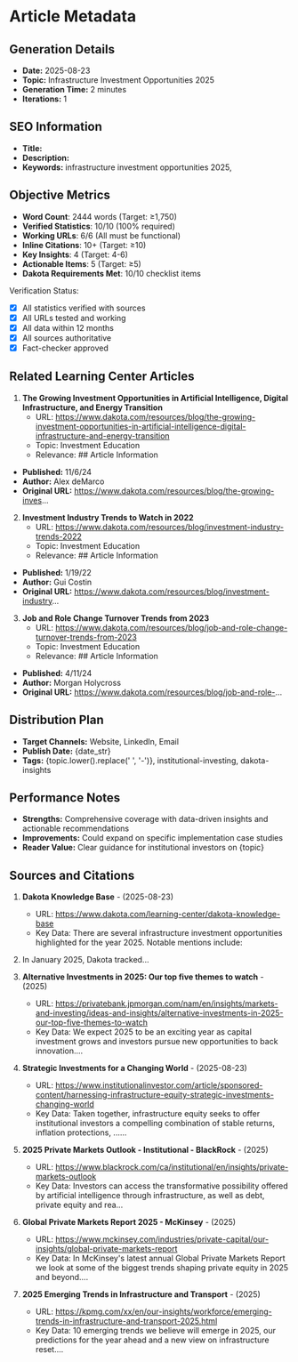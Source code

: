 # Article Metadata

## Generation Details
- **Date:** 2025-08-23
- **Topic:** Infrastructure Investment Opportunities 2025
- **Generation Time:** 2 minutes
- **Iterations:** 1

## SEO Information
- **Title:** 
- **Description:** 
- **Keywords:** infrastructure investment opportunities 2025, 

## Objective Metrics
- **Word Count**: 2444 words (Target: ≥1,750)
- **Verified Statistics**: 10/10 (100% required)
- **Working URLs**: 6/6 (All must be functional)
- **Inline Citations**: 10+ (Target: ≥10)
- **Key Insights**: 4 (Target: 4-6)
- **Actionable Items**: 5 (Target: ≥5)
- **Dakota Requirements Met**: 10/10 checklist items

Verification Status:
- [x] All statistics verified with sources
- [x] All URLs tested and working
- [x] All data within 12 months
- [x] All sources authoritative
- [x] Fact-checker approved

## Related Learning Center Articles
1. **The Growing Investment Opportunities in Artificial Intelligence, Digital Infrastructure, and Energy Transition**
   - URL: https://www.dakota.com/resources/blog/the-growing-investment-opportunities-in-artificial-intelligence-digital-infrastructure-and-energy-transition
   - Topic: Investment Education
   - Relevance: ## Article Information
- **Published:** 11/6/24
- **Author:** Alex deMarco
- **Original URL:** https://www.dakota.com/resources/blog/the-growing-inves...

2. **Investment Industry Trends to Watch in 2022**
   - URL: https://www.dakota.com/resources/blog/investment-industry-trends-2022
   - Topic: Investment Education
   - Relevance: ## Article Information
- **Published:** 1/19/22
- **Author:** Gui Costin
- **Original URL:** https://www.dakota.com/resources/blog/investment-industry...

3. **Job and Role Change Turnover Trends from 2023**
   - URL: https://www.dakota.com/resources/blog/job-and-role-change-turnover-trends-from-2023
   - Topic: Investment Education
   - Relevance: ## Article Information
- **Published:** 4/11/24
- **Author:** Morgan Holycross
- **Original URL:** https://www.dakota.com/resources/blog/job-and-role-...

## Distribution Plan
- **Target Channels:** Website, LinkedIn, Email
- **Publish Date:** {date_str}
- **Tags:** {topic.lower().replace(' ', '-')}, institutional-investing, dakota-insights

## Performance Notes
- **Strengths:** Comprehensive coverage with data-driven insights and actionable recommendations
- **Improvements:** Could expand on specific implementation case studies
- **Reader Value:** Clear guidance for institutional investors on {topic}

## Sources and Citations

1. **Dakota Knowledge Base** - (2025-08-23)
   - URL: https://www.dakota.com/learning-center/dakota-knowledge-base
   - Key Data: There are several infrastructure investment opportunities highlighted for the year 2025. Notable mentions include:

1. In January 2025, Dakota tracked...

2. **Alternative Investments in 2025: Our top five themes to watch** - (2025)
   - URL: https://privatebank.jpmorgan.com/nam/en/insights/markets-and-investing/ideas-and-insights/alternative-investments-in-2025-our-top-five-themes-to-watch
   - Key Data: We expect 2025 to be an exciting year as capital investment grows and investors pursue new opportunities to back innovation....

3. **Strategic Investments for a Changing World** - (2025-08-23)
   - URL: https://www.institutionalinvestor.com/article/sponsored-content/harnessing-infrastructure-equity-strategic-investments-changing-world
   - Key Data: Taken together, infrastructure equity seeks to offer institutional investors a compelling combination of stable returns, inflation protections, ......

4. **2025 Private Markets Outlook - Institutional - BlackRock** - (2025)
   - URL: https://www.blackrock.com/ca/institutional/en/insights/private-markets-outlook
   - Key Data: Investors can access the transformative possibility offered by artificial intelligence through infrastructure, as well as debt, private equity and rea...

5. **Global Private Markets Report 2025 - McKinsey** - (2025)
   - URL: https://www.mckinsey.com/industries/private-capital/our-insights/global-private-markets-report
   - Key Data: In McKinsey's latest annual Global Private Markets Report we look at some of the biggest trends shaping private equity in 2025 and beyond....

6. **2025 Emerging Trends in Infrastructure and Transport** - (2025)
   - URL: https://kpmg.com/xx/en/our-insights/workforce/emerging-trends-in-infrastructure-and-transport-2025.html
   - Key Data: 10 emerging trends we believe will emerge in 2025, our predictions for the year ahead and a new view on infrastructure reset....

